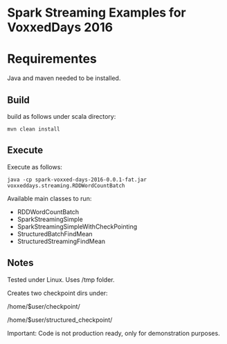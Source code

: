 # Spark Streaming Examples for VoxxedDays 2016

# Requirementes

Java and maven needed to be installed.

## Build
build as follows under scala directory:

```mvn clean install```

## Execute
Execute as follows:

```java -cp spark-voxxed-days-2016-0.0.1-fat.jar voxxeddays.streaming.RDDWordCountBatch```

Available main classes to run:

* RDDWordCountBatch
* SparkStreamingSimple
* SparkStreamingSimpleWithCheckPointing
* StructuredBatchFindMean
* StructuredStreamingFindMean

## Notes

Tested under Linux. Uses /tmp folder.

Creates two checkpoint dirs under:

/home/$user/checkpoint/

/home/$user/structured_checkpoint/

Important: Code is not production ready, only for demonstration purposes.
